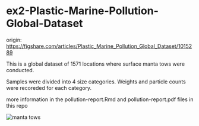 # ex2-Plastic-Marine-Pollution-Global-Dataset

origin: https://figshare.com/articles/Plastic_Marine_Pollution_Global_Dataset/1015289

This is a global dataset of 1571 locations where surface manta tows were conducted.

Samples were divided into 4 size categories. Weights and particle counts were recoreded for each category.

more information in the pollution-report.Rmd and pollution-report.pdf files in this repo

![manta tows](http://1.bp.blogspot.com/_ujZcUnkKqqk/TDZYLu3i_pI/AAAAAAAAAC0/8-kqK6xoOQs/s320/Manny+2.jpg)
